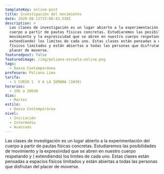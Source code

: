 ```yaml
---
templateKey: online-post
title: Investigación del movimiento
date: 2020-08-11T15:08:43.538Z
description: >
  Las clases de investigación es un lugar abierto a la experimentación del
  cuerpo a partir de pautas físicas concretas. Estudiaremos las posibilidades de
  movimiento y la expresividad que se abren en nuestro cuerpo respetando y (
  extendiendo) los limites de cada uno. Estas clases están pensadas a espacios
  físicos limitados y están abiertas a todas las personas que disfrutan del
  placer de moverse.
featuredpost: false
featuredimage: /img/poliana-escuela-online.png
tags:
  - Danza Contemporánea
profesora: Poliana Lima
tarifa:
  - 1 CURSO 1  X A LA SEMANA (1H30)
horarios:
  - 19h a 20h30
dias:
  - Martes
estilo:
  - Danza Contemporárea
nivel:
  - Iniciación
  - Intermedio
  - Avanzado
---
```


Las clases de investigación es un lugar abierto a la experimentación del cuerpo a partir de pautas físicas concretas. Estudiaremos las posibilidades de movimiento y la expresividad que se abren en nuestro cuerpo respetando y ( extendiendo) los limites de cada uno. Estas clases están pensadas a espacios físicos limitados y están abiertas a todas las personas que disfrutan del placer de moverse.
